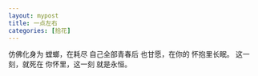 ```yaml
---
layout: mypost
title: 一点左右
categories: [拾花]
---
```


仿佛化身为
螳螂，在耗尽
自己全部青春后
也甘愿，在你的
怀抱里长眠。
这一刻，就死在
你怀里，这一刻
就是永恒。